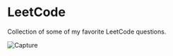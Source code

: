 # LeetCode
Collection of some of my favorite LeetCode questions.

![Capture](https://user-images.githubusercontent.com/130631035/234363030-f2c6d983-563a-440d-9fca-15ffd35ecc97.PNG)
